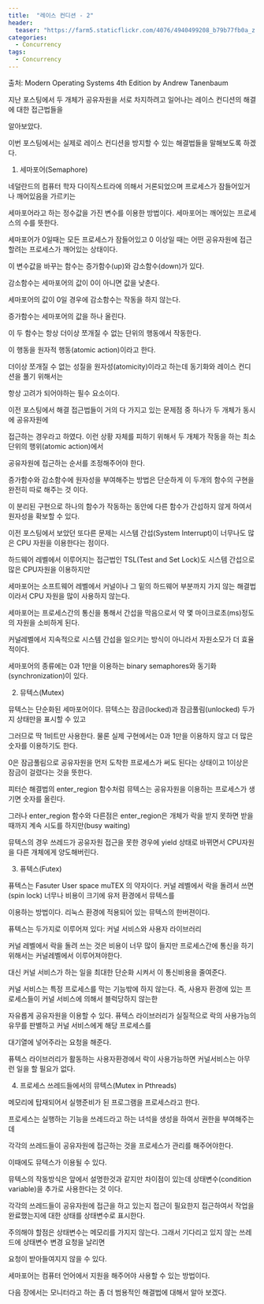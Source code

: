 ```yaml
---
title:  "레이스 컨디션 - 2"
header:
  teaser: "https://farm5.staticflickr.com/4076/4940499208_b79b77fb0a_z.jpg"
categories: 
  - Concurrency
tags:
  - Concurrency
---
```

  출처: Modern Operating Systems 4th Edition by Andrew Tanenbaum
  
  지난 포스팅에서 두 개체가 공유자원을 서로 차지하려고 일어나는 레이스 컨디션의 해결에 대한 접근법들을
  
 알아보았다.
 
  이번 포스팅에서는 실제로 레이스 컨디션을 방지할 수 있는 해결법들을 말해보도록 하겠다.
  
 
 1. 세마포어(Semaphore)

 네덜란드의 컴퓨터 학자 다이직스트라에 의해서 거론되었으며 프로세스가 잠들어있거나 깨어있음을 가르키는

세마포어라고 하는 정수값을 가진 변수를 이용한 방법이다. 세마포어는 깨어있는 프로세스의 수를 뜻한다.

세마포어가 0일때는 모든 프로세스가 잠들어있고 0 이상일 때는 어떤 공유자원에 접근할려는 프로세스가 깨어있는 상태이다.

이 변수값을 바꾸는 함수는 증가함수(up)와 감소함수(down)가 있다.

감소함수는 세마포어의 값이 0이 아니면 값을 낮춘다.

세마포어의 값이 0일 경우에 감소함수는 작동을 하지 않는다.

증가함수는 세마포어의 값을 하나 올린다.

이 두 함수는 항상 더이상 쪼개질 수 없는 단위의 행동에서 작동한다.

이 행동을 원자적 행동(atomic action)이라고 한다.

더이상 쪼개질 수 없는 성질을 원자성(atomicity)이라고 하는데 동기화와 레이스 컨디션을 풀기 위해서는

항상 고려가 되어야하는 필수 요소이다.

이전 포스팅에서 해결 접근법들이 거의 다 가지고 있는 문제점 중 하나가 두 개체가 동시에 공유자원에

접근하는 경우라고 하였다. 이런 상황 자체를 피하기 위해서 두 개체가 작동을 하는 최소 단위의 행위(atomic action)에서

공유자원에 접근하는 순서를 조정해주어야 한다.

증가함수와 감소함수에 원자성을 부여해주는 방법은 단순하게 이 두개의 함수의 구현을 완전히 따로 해주는 것 이다.

이 분리된 구현으로 하나의 함수가 작동하는 동안에 다른 함수가 간섭하지 않게 하여서 원자성을 확보할 수 있다.

이전 포스팅에서 보았던 또다른 문제는 시스템 간섭(System Interrupt)이 너무나도 많은 CPU 자원을 이용한다는 점이다.

하드웨어 레벨에서 이루어지는 접근법인 TSL(Test and Set Lock)도 시스템 간섭으로 많은 CPU자원을 이용하지만

세마포어는 소프트웨어 레벨에서 커널이나 그 밑의 하드웨어 부분까지 가지 않는 해결법이라서 CPU 자원을 많이 사용하지 않는다.

세마포어는 프로세스간의 통신을 통해서 간섭을 막음으로서 약 몇 마이크로초(ms)정도의 자원을 소비하게 된다.

커널레벨에서 지속적으로 시스템 간섭을 일으키는 방식이 아니라서 자원소모가 더 효율적이다.

세마포어의 종류에는 0과 1만을 이용하는 binary semaphores와 동기화(synchronization)이 있다.

 2. 뮤텍스(Mutex)

뮤텍스는 단순화된 세마포어이다. 뮤텍스는 잠금(locked)과 잠금풀림(unlocked) 두가지 상태만을 표시할 수 있고

그러므로 딱 1비트만 사용한다. 물론 실제 구현에서는 0과 1만을 이용하지 않고 더 많은 숫자를 이용하기도 한다.

0은 잠금풀림으로 공유자원을 먼저 도착한 프로세스가 써도 된다는 상태이고 1이상은 잠금이 걸렸다는 것을 뜻한다.

피터슨 해결법의 enter_region 함수처럼 뮤텍스는 공유자원을 이용하는 프로세스가 생기면 숫자를 올린다.

그러나 enter_region 함수와 다른점은 enter_region은 개체가 락을 받지 못하면 받을 때까지 계속 시도를 하지만(busy waiting)

뮤텍스의 경우 쓰레드가 공유자원 접근을 못한 경우에 yield 상태로 바뀌면서 CPU자원을 다른 개체에게 양도해버린다.

 3. 퓨텍스(Futex)

퓨텍스는 Fasuter User space muTEX 의 약자이다. 커널 레벨에서 락을 돌려서 쓰면(spin lock) 너무나 비용이 크기에 유저 환경에서 뮤텍스를

이용하는 방법이다. 리눅스 환경에 적용되어 있는 뮤텍스의 한버젼이다. 

퓨텍스는 두가지로 이루어져 있다: 커널 서비스와 사용자 라이브러리

커널 레벨에서 락을 돌려 쓰는 것은 비용이 너무 많이 들지만 프로세스간에 통신을 하기 위해서는 커널레벨에서 이루어져야한다.

대신 커널 서비스가 하는 일을 최대한 단순화 시켜서 이 통신비용을 줄여준다. 

커널 서비스는 특정 프로세스를 막는 기능밖에 하지 않는다. 즉, 사용자 환경에 있는 프로세스들이 커널 서비스에 의해서 블럭당하지 않는한

자유롭게 공유자원을 이용할 수 있다. 퓨텍스 라이브러리가 실질적으로 락의 사용가능의 유무를 판별하고 커널 서비스에게 해당 프로세스를

대기열에 넣어주라는 요청을 해준다.

퓨텍스 라이브러리가 활동하는 사용자환경에서 락이 사용가능하면 커널서비스는 아무런 일을 할 필요가 없다.

 
 4. 프로세스 쓰레드들에서의 뮤텍스(Mutex in Pthreads)

  메모리에 탑재되어서 실행준비가 된 프로그램을 프로세스라고 한다.
 
 프로세스는 실행하는 기능을 쓰레드라고 하는 녀석을 생성을 하여서 권한을 부여해주는데
 
 각각의 쓰레드들이 공유자원에 접근하는 것을 프로세스가 관리를 해주어야한다.
 
 이때에도 뮤텍스가 이용될 수 있다.
 
 뮤텍스의 작동방식은 앞에서 설명한것과 같지만 차이점이 있는데 상태변수(condition variable)을 추가로 사용한다는 것 이다.
 
 각각의 쓰레드들이 공유자원에 접근을 하고 있는지 접근이 필요한지 접근하여서 작업을 완료했는지에 대한 상태를 상태변수로 표시한다.
 
 주의해야 할점은 상태변수는 메모리를 가지지 않는다. 그래서 기다리고 있지 않는 쓰레드에 상태변수 변경 요청을 날리면
 
 요청이 받아들여지지 않을 수 있다.
 
 
 
 
 세마포어는 컴퓨터 언어에서 지원을 해주어야 사용할 수 있는 방법이다.
 
 다음 장에서는 모니터라고 하는 좀 더 범용적인 해결법에 대해서 알아 보겠다.
   
  
[^posts]: Footnote test.

